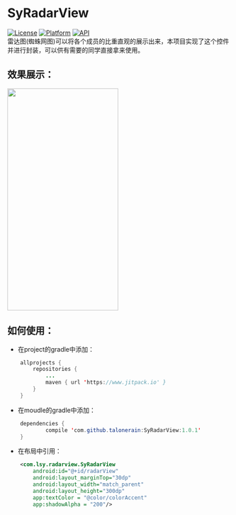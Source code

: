 # SyRadarView

[![License](https://img.shields.io/badge/license-Apache%202-green.svg)](https://www.apache.org/licenses/LICENSE-2.0)
[![Platform](https://img.shields.io/badge/Platform-Android-green.svg)](https://developer.android.com/index.html)
[![API](https://img.shields.io/badge/API-16%2B-green.svg?style=flat)](https://android-arsenal.com/api?level=16)  
雷达图(蜘蛛网图)可以将各个成员的比重直观的展示出来，本项目实现了这个控件并进行封装，可以供有需要的同学直接拿来使用。  
	
## 效果展示：   
<img width="250" height="500" src="https://raw.githubusercontent.com/talonerain/SyRadarView/master/screenshots/demo.png"/>

## 如何使用：
- 在project的gradle中添加：


```java
	allprojects {
		repositories {
			...
			maven { url 'https://www.jitpack.io' }
		}
	}
``` 
- 在moudle的gradle中添加：

```java
	dependencies {
	        compile 'com.github.talonerain:SyRadarView:1.0.1'
	}
```
- 在布局中引用：

```xml
	<com.lsy.radarview.SyRadarView
        android:id="@+id/radarView"
        android:layout_marginTop="30dp"
        android:layout_width="match_parent"
        android:layout_height="300dp"
        app:textColor = "@color/colorAccent"
        app:shadowAlpha = "200"/>
```